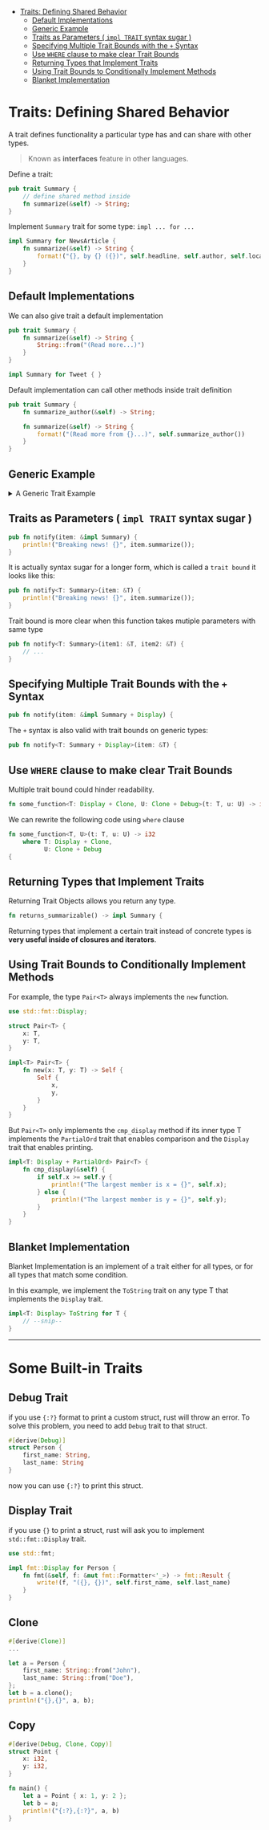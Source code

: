 [](...menustart)

- [Traits: Defining Shared Behavior](#30062dcad8f6dd3ff904c3fbb38c8059)
    - [Default Implementations](#f78cdd8ee64bc0232a9d010a9ab3502a)
    - [Generic Example](#6e0e96a6fa0564dc70412b86eafa923e)
    - [Traits as Parameters ( `impl TRAIT` syntax sugar )](#75832ea3de9cc56f0bc1187a55230953)
    - [Specifying Multiple Trait Bounds with the `+` Syntax](#7ae84d1dbd2b9229bdcfbf5c7894d4ce)
    - [Use `WHERE` clause to make clear Trait Bounds](#27faea966d6c670c17641a56c51517d3)
    - [Returning Types that Implement Traits](#8bc762cd737affa437bd5226f1a3f07a)
    - [Using Trait Bounds to Conditionally Implement Methods](#8d14778e381116681aa5fcf8e7fad595)
    - [Blanket Implementation](#20dfee67ef39a47a17576acf5bbe044d)

[](...menuend)


<h2 id="30062dcad8f6dd3ff904c3fbb38c8059"></h2>

# Traits: Defining Shared Behavior

A trait defines functionality a particular type has and can share with other types.

> Known as **interfaces** feature in other languages.


Define a trait: 

```rust
pub trait Summary {
    // define shared method inside
    fn summarize(&self) -> String;
}
```

Implement `Summary` trait for some type: `impl ... for ...`

```rust
impl Summary for NewsArticle {
    fn summarize(&self) -> String {
        format!("{}, by {} ({})", self.headline, self.author, self.location)
    }
}
```



<h2 id="f78cdd8ee64bc0232a9d010a9ab3502a"></h2>

## Default Implementations

We can also give trait a default implementation

```rust
pub trait Summary {
    fn summarize(&self) -> String {
        String::from("(Read more...)")
    }
}
```

```rust
impl Summary for Tweet { }
```


Default implementation can call other methods inside trait definition

```rust
pub trait Summary {
    fn summarize_author(&self) -> String;

    fn summarize(&self) -> String {
        format!("(Read more from {}...)", self.summarize_author())
    }
}
```


<h2 id="6e0e96a6fa0564dc70412b86eafa923e"></h2>

## Generic Example


<details>
<summary>
A Generic Trait Example
</summary>


```rust
trait Frobnicate<T> {
    fn frobnicate(self) -> Option<T>;
}
```

To implement trait

```rust
impl<T> Frobnicate<T> for Foo<T> {
    fn frobnicate(self) -> Option<T> {
        Some(self.bar)
    }
}
let another_foo = Foo { bar: 1 };
println!("{:?}", another_foo.frobnicate()); // Some(1)
```


</details>


<h2 id="75832ea3de9cc56f0bc1187a55230953"></h2>

## Traits as Parameters ( `impl TRAIT` syntax sugar )

```rust
pub fn notify(item: &impl Summary) {
    println!("Breaking news! {}", item.summarize());
}
```

It is actually syntax sugar for a longer form, which is called a `trait bound` it looks like this:

```rust
pub fn notify<T: Summary>(item: &T) {
    println!("Breaking news! {}", item.summarize());
}
```

Trait bound is more clear when this function takes mutiple parameters with same type

```rust
pub fn notify<T: Summary>(item1: &T, item2: &T) {
    // ...
}
```


<h2 id="7ae84d1dbd2b9229bdcfbf5c7894d4ce"></h2>

## Specifying Multiple Trait Bounds with the `+` Syntax

```rust
pub fn notify(item: &impl Summary + Display) {
```

The `+` syntax is  also valid with trait bounds on generic types:

```rust
pub fn notify<T: Summary + Display>(item: &T) {
```


<h2 id="27faea966d6c670c17641a56c51517d3"></h2>

## Use `WHERE` clause to make clear Trait Bounds 

Multiple trait bound could hinder readability.

```rust
fn some_function<T: Display + Clone, U: Clone + Debug>(t: T, u: U) -> i32 {
```

We can rewrite the following code using `where` clause

```rust
fn some_function<T, U>(t: T, u: U) -> i32
    where T: Display + Clone,
          U: Clone + Debug
{
```

<h2 id="8bc762cd737affa437bd5226f1a3f07a"></h2>

## Returning Types that Implement Traits

Returning Trait Objects allows you return any type.


```rust
fn returns_summarizable() -> impl Summary {
```

Returning types that implement a certain trait instead of concrete types is **very useful inside of closures and iterators**.


<h2 id="8d14778e381116681aa5fcf8e7fad595"></h2>

## Using Trait Bounds to Conditionally Implement Methods

For example, the type `Pair<T>` always implements the `new` function. 

```rust
use std::fmt::Display;

struct Pair<T> {
    x: T,
    y: T,
}

impl<T> Pair<T> {
    fn new(x: T, y: T) -> Self {
        Self {
            x,
            y,
        }
    }
}
```

But `Pair<T>` only implements the `cmp_display` method if its inner type T implements the `PartialOrd` trait that enables comparison and the `Display` trait that enables printing.

```rust
impl<T: Display + PartialOrd> Pair<T> {
    fn cmp_display(&self) {
        if self.x >= self.y {
            println!("The largest member is x = {}", self.x);
        } else {
            println!("The largest member is y = {}", self.y);
        }
    }
}
```



<h2 id="20dfee67ef39a47a17576acf5bbe044d"></h2>

## Blanket Implementation

Blanket Implementation is an implement of a trait either for all types, or for all types that match some condition.

In this example, we implement the `ToString` trait on any type T that implements the `Display` trait.

```rust
impl<T: Display> ToString for T {
    // --snip--
}
```

----

# Some Built-in Traits

<h2 id="8c24bd362f72757a4105edc427912b83"></h2>

## Debug Trait

if you  use `{:?}` format to print a custom struct, rust will throw an error.  To solve this problem, you need to add `Debug`  trait to that struct.

```rust
#[derive(Debug)]
struct Person {
    first_name: String,
    last_name: String
}
```

now you can use `{:?}` to print this struct.


<h2 id="ea5b3400b3db3c5423190c549a3139c0"></h2>

## Display Trait

if you use `{}` to print a struct, rust will ask you to implement `std::fmt::Display` trait.

```rust
use std::fmt;

impl fmt::Display for Person {
    fn fmt(&self, f: &mut fmt::Formatter<'_>) -> fmt::Result {
        write!(f, "({}, {})", self.first_name, self.last_name)
    }
}
```

<h2 id="ff24590464659ee8cdec688128c35f89"></h2>

## Clone

```rust
#[derive(Clone)]
...

let a = Person {
    first_name: String::from("John"),
    last_name: String::from("Doe"),
};
let b = a.clone();
println!("{},{}", a, b);
```

<h2 id="5fb63579fc981698f97d55bfecb213ea"></h2>

## Copy

```rust
#[derive(Debug, Clone, Copy)]
struct Point {
    x: i32,
    y: i32,
}

fn main() {
    let a = Point { x: 1, y: 2 };
    let b = a;
    println!("{:?},{:?}", a, b)
}
```



